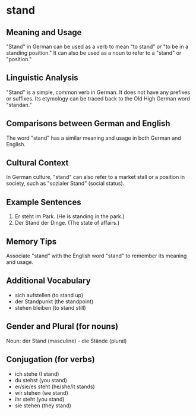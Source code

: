 # stand
## Meaning and Usage
"Stand" in German can be used as a verb to mean "to stand" or "to be in a standing position." It can also be used as a noun to refer to a "stand" or "position."

## Linguistic Analysis
"Stand" is a simple, common verb in German. It does not have any prefixes or suffixes. Its etymology can be traced back to the Old High German word "standan."

## Comparisons between German and English
The word "stand" has a similar meaning and usage in both German and English.

## Cultural Context
In German culture, "stand" can also refer to a market stall or a position in society, such as "sozialer Stand" (social status).

## Example Sentences
1. Er steht im Park. (He is standing in the park.)
2. Der Stand der Dinge. (The state of affairs.)

## Memory Tips
Associate "stand" with the English word "stand" to remember its meaning and usage.

## Additional Vocabulary
- sich aufstellen (to stand up)
- der Standpunkt (the standpoint)
- stehen bleiben (to stand still)

## Gender and Plural (for nouns)
Noun: der Stand (masculine) - die Stände (plural)

## Conjugation (for verbs)
- ich stehe (I stand)
- du stehst (you stand)
- er/sie/es steht (he/she/it stands)
- wir stehen (we stand)
- ihr steht (you stand)
- sie stehen (they stand)